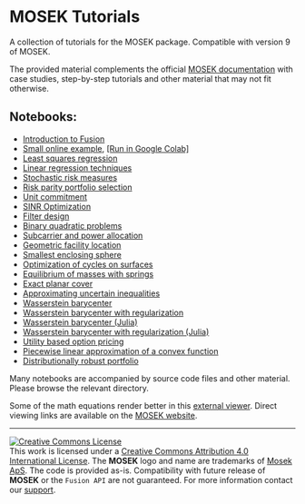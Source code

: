 # MOSEK Tutorials

A collection of tutorials for the MOSEK package. Compatible with version 9 of MOSEK.

The provided material complements the official [MOSEK documentation](https://mosek.com/documentation) with case studies, step-by-step tutorials and other material that may not fit otherwise.

## Notebooks:

  * [Introduction to Fusion](./fusion-intro/fusion.ipynb)
  * [Small online example](./online/trymosek.ipynb), [[Run in Google Colab]](https://colab.research.google.com/github/MOSEK/Tutorials/blob/master/online/trymosek.ipynb)
  * [Least squares regression](./leastsquares/regression-leastsquares.ipynb)
  * [Linear regression techniques](./regression/regression.ipynb)
  * [Stochastic risk measures](./stochastic-risk/stochastic-risk-measures.ipynb)
  * [Risk parity portfolio selection](./portfolio-riskparity/riskparity.ipynb)
  * [Unit commitment](./unitcommitment/ucp.ipynb)
  * [SINR Optimization](./sinr-optimization/sinr-optimization.ipynb)
  * [Filter design](./filterdesign/filterdesign.ipynb)
  * [Binary quadratic problems](./binary-quadratic/binquad.ipynb)
  * [Subcarrier and power allocation](./f-sparc/fsparc.ipynb)
  * [Geometric facility location](./facility-location/small_disks.ipynb)
  * [Smallest enclosing sphere](./minimum-ellipsoid/minimum-ellipsoid.ipynb)
  * [Optimization of cycles on surfaces](./surfacecycles/surfaceCycles.ipynb)
  * [Equilibrium of masses with springs](./equilibrium/equilibrium.ipynb)
  * [Exact planar cover](./exact-planar-cover/exactcover.ipynb)
  * [Approximating uncertain inequalities](./approx-uncertain-ineq/hard_uncertain.ipynb)
  * [Wasserstein barycenter](./wasserstein/wasserstein-bary.ipynb)
  * [Wasserstein barycenter with regularization](./wasserstein/wasserstein-bary-reg.ipynb)
  * [Wasserstein barycenter (Julia)](./wasserstein-julia/wass-bary-julia.ipynb)
  * [Wasserstein barycenter with regularization (Julia)](./wasserstein-julia/wass-bary-reg-julia.ipynb)
  * [Utility based option pricing](./option-pricing/utility-option-pricing.ipynb)
  * [Piecewise linear approximation of a convex function](./pwl-convex-approximation/pwl-convex-approximation.ipynb)
  * [Distributionally robust portfolio](./dist-robust-portfolio/Data-driven_distributionally_robust_portfolio.ipynb)
  
Many notebooks are accompanied by source code files and other material. Please browse the relevant directory.

Some of the math equations render better in this [external viewer](http://nbviewer.jupyter.org/). Direct viewing links are available on the [MOSEK website](https://mosek.com/documentation).


-----------------------------------------------------------------------------------------------------


<a rel="license" href="http://creativecommons.org/licenses/by/4.0/"><img alt="Creative Commons License" style="border-width:0" src="https://i.creativecommons.org/l/by/4.0/80x15.png" /></a><br />This work is licensed under a <a rel="license" href="http://creativecommons.org/licenses/by/4.0/">Creative Commons Attribution 4.0 International License</a>. The **MOSEK** logo and name are trademarks of <a href="http://mosek.com">Mosek ApS</a>. The code is provided as-is. Compatibility with future release of **MOSEK** or the `Fusion API` are not guaranteed. For more information contact our [support](mailto:support@mosek.com). 